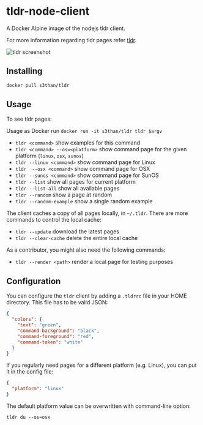 # tldr-node-client
A Docker Alpine image of the nodejs tldr client.

For more information regarding tldr pages refer [tldr](https://github.com/tldr-pages/tldr).

![tldr screenshot](http://raw.github.com/tldr-pages/tldr-node-client/master/screenshot.png)

## Installing

```bash
docker pull s3than/tldr
```

## Usage

To see tldr pages:

Usage as Docker run `docker run -it s3than/tldr tldr $argv`

- `tldr <command>` show examples for this command
- `tldr <command> --os=<platform>` show command page for the given platform (`linux`, `osx`, `sunos`)
- `tldr --linux <command>` show command page for Linux
- `tldr  --osx <command>` show command page for OSX
- `tldr --sunos <command>` show command page for SunOS
- `tldr --list` show all pages for current platform
- `tldr --list-all` show all available pages
- `tldr --random` show a page at random
- `tldr --random-example` show a single random example

The client caches a copy of all pages locally, in `~/.tldr`.
There are more commands to control the local cache:

- `tldr --update` download the latest pages
- `tldr --clear-cache` delete the entire local cache

As a contributor, you might also need the following commands:

- `tldr --render <path>` render a local page for testing purposes

## Configuration

You can configure the `tldr` client by adding a `.tldrrc` file in your HOME directory.
This file has to be valid JSON:

```json
{
  "colors": {
    "text": "green",
    "command-background": "black",
    "command-foreground": "red",
    "command-token": "white"
  }
}
```

If you regularly need pages for a different platform (e.g. Linux),
you can put it in the config file:

```json
{
  "platform": "linux"
}
```

The default platform value can be overwritten with command-line option:

```shell
tldr du --os=osx
```
